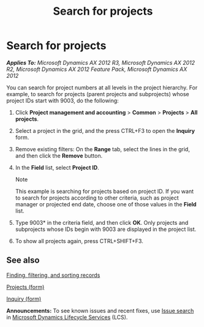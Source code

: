 ﻿---
title: Search for projects
TOCTitle: Search for projects
ms:assetid: 43de98c1-ca28-41db-a1d3-6bc414fd22c2
ms:mtpsurl: https://technet.microsoft.com/en-us/library/Aa496968(v=AX.60)
ms:contentKeyID: 36056881
ms.date: 04/18/2014
mtps_version: v=AX.60
f1_keywords:
- project search
- search for projects
---

# Search for projects 


_**Applies To:** Microsoft Dynamics AX 2012 R3, Microsoft Dynamics AX 2012 R2, Microsoft Dynamics AX 2012 Feature Pack, Microsoft Dynamics AX 2012_

You can search for project numbers at all levels in the project hierarchy. For example, to search for projects (parent projects and subprojects) whose project IDs start with 9003, do the following:

1.  Click **Project management and accounting** \> **Common** \> **Projects** \> **All projects**.

2.  Select a project in the grid, and the press CTRL+F3 to open the **Inquiry** form.

3.  Remove existing filters: On the **Range** tab, select the lines in the grid, and then click the **Remove** button.

4.  In the **Field** list, select **Project ID**.
    

    > [!NOTE]
    > <P>This example is searching for projects based on project ID. If you want to search for projects according to other criteria, such as project manager or projected end date, choose one of those values in the <STRONG>Field</STRONG> list.</P>



5.  Type 9003\* in the criteria field, and then click **OK**. Only projects and subprojects whose IDs begin with 9003 are displayed in the project list.

6.  To show all projects again, press CTRL+SHIFT+F3.

## See also

[Finding, filtering, and sorting records](finding-filtering-and-sorting-records.md)

[Projects (form)](https://technet.microsoft.com/en-us/library/aa585245\(v=ax.60\))

[Inquiry (form)](https://technet.microsoft.com/en-us/library/aa575929\(v=ax.60\))

  
**Announcements:** To see known issues and recent fixes, use [Issue search](http://go.microsoft.com/fwlink/?linkid=389258) in [Microsoft Dynamics Lifecycle Services](http://go.microsoft.com/fwlink/?linkid=306505) (LCS).

